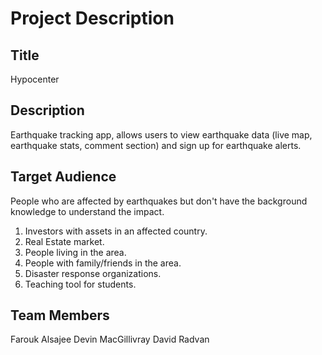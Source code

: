 # Project Description

## Title
Hypocenter

## Description

Earthquake tracking app, allows users to view earthquake data (live map, earthquake stats, comment section) and sign up for earthquake alerts.

## Target Audience

People who are affected by earthquakes but don't have the background knowledge to understand the impact.
  1. Investors with assets in an affected country.
  2. Real Estate market.
  3. People living in the area.
  4. People with family/friends in the area.
  5. Disaster response organizations.
  6. Teaching tool for students.

## Team Members

  Farouk Alsajee
  Devin MacGillivray
  David Radvan
